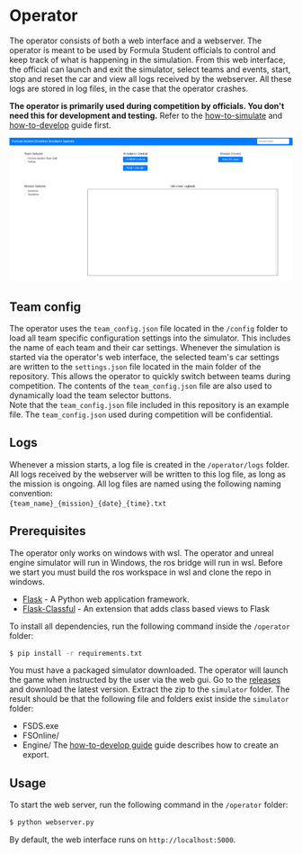 # Operator

The operator consists of both a web interface and a webserver. 
The operator is meant to be used by Formula Student officials to control and keep track of what is happening in the simulation.
From this web interface, the official can launch and exit the simulator, select teams and events, start, stop and reset the car and view all logs received by the webserver.
All these logs are stored in log files, in the case that the operator crashes.

**The operator is primarily used during competition by officials. You don't need this for development and testing.**
Refer to the [how-to-simulate](how-to-simulate.md) and [how-to-develop](how-to-develop.md) guide first.


![Operator](images/operator.png)

## Team config
The operator uses the `team_config.json` file located in the `/config` folder to load all team specific configuration settings into the simulator. This includes the name of each team and their car settings. Whenever the simulation is started via the operator's web interface, the selected team's car settings are written to the `settings.json` file located in the main folder of the repository. This allows the operator to quickly switch between teams during competition. The contents of the `team_config.json` file are also used to dynamically load the team selector buttons.  
Note that the `team_config.json` file included in this repository is an example file. The `team_config.json` used during competition will be confidential. 

## Logs
Whenever a mission starts, a log file is created in the `/operator/logs` folder. All logs received by the webserver will be written to this log file, as long as the mission is ongoing. All log files are named using the following naming convention:  
`{team_name}_{mission}_{date}_{time}.txt`

## Prerequisites

The operator only works on windows with wsl.
The operator and unreal engine simulator will run in Windows, the ros bridge will run in wsl.
Before we start you must build the ros workspace in wsl and clone the repo in windows.

+ [Flask](https://flask.palletsprojects.com/en/1.1.x/) - A Python web application framework.
+ [Flask-Classful](http://flask-classful.teracy.org/) - An extension that adds class based views to Flask

To install all dependencies, run the following command inside the `/operator` folder:
```bash
$ pip install -r requirements.txt
```

You must have a packaged simulator downloaded.
The operator will launch the game when instructed by the user via the web gui.
Go to the [releases](https://github.com/FS-Online/Driverless-Competition-Simulator/releases) and download the latest version.
Extract the zip to the `simulator` folder.
The result should be that the following file and folders exist inside the `simulator` folder:
* FSDS.exe
* FSOnline/
* Engine/
The [how-to-develop guide](how-to-develop.md) guide describes how to create an export.

## Usage
To start the web server, run the following command in the `/operator` folder:
```bash
$ python webserver.py
```
By default, the web interface runs on `http://localhost:5000`.
